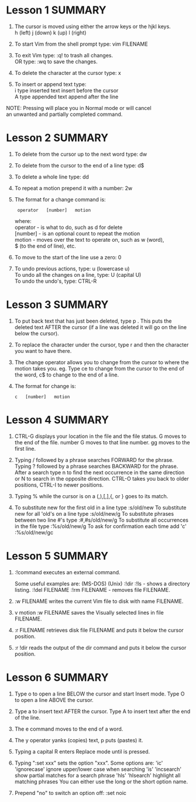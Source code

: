 # Lesson 1 SUMMARY  


  1. The cursor is moved using either the arrow keys or the hjkl keys.  
         h (left)       j (down)       k (up)       l (right)  

  2. To start Vim from the shell prompt type:  vim FILENAME <ENTER>  

  3. To exit Vim type:     <ESC>   :q!   <ENTER>  to trash all changes.  
             OR type:      <ESC>   :wq   <ENTER>  to save the changes.  

  4. To delete the character at the cursor type:  x  

  5. To insert or append text type:  
         i   type inserted text   <ESC>         insert before the cursor  
         A   type appended text   <ESC>         append after the line  

NOTE: Pressing <ESC> will place you in Normal mode or will cancel  
      an unwanted and partially completed command.  






# Lesson 2 SUMMARY  


  1. To delete from the cursor up to the next word type:    dw   
  
  2. To delete from the cursor to the end of a line type:    d$  
  3. To delete a whole line type:    dd  

  4. To repeat a motion prepend it with a number:   2w  
  5. The format for a change command is:  
  
          operator   [number]   motion  
     where:  
       operator - is what to do, such as  d  for delete  
       [number] - is an optional count to repeat the motion  
       motion   - moves over the text to operate on, such as  w (word),  
                  $ (to the end of line), etc.  

  6. To move to the start of the line use a zero:  0  

  7. To undo previous actions, type:           u  (lowercase u)  
     To undo all the changes on a line, type:  U  (capital U)  
     To undo the undo's, type:                 CTRL-R  



# Lesson 3 SUMMARY  


  1. To put back text that has just been deleted, type   p .  This puts the
     deleted text AFTER the cursor (if a line was deleted it will go on the
     line below the cursor).  

  2. To replace the character under the cursor, type   r   and then the
     character you want to have there.  

  3. The change operator allows you to change from the cursor to where the
     motion takes you.  eg. Type  ce  to change from the cursor to the end of
     the word,  c$  to change to the end of a line.  

  4. The format for change is:  

         c   [number]   motion  
         
         
         
# Lesson 4 SUMMARY


  1. CTRL-G  displays your location in the file and the file status.
             G  moves to the end of the file.
     number  G  moves to that line number.
            gg  moves to the first line.

  2. Typing  /  followed by a phrase searches FORWARD for the phrase.
     Typing  ?  followed by a phrase searches BACKWARD for the phrase.
     After a search type  n  to find the next occurrence in the same direction
     or  N  to search in the opposite direction.
     CTRL-O takes you back to older positions, CTRL-I to newer positions.

  3. Typing  %  while the cursor is on a (,),[,],{, or } goes to its match.

  4. To substitute new for the first old in a line type    :s/old/new
     To substitute new for all 'old's on a line type       :s/old/new/g
     To substitute phrases between two line #'s type       :#,#s/old/new/g
     To substitute all occurrences in the file type        :%s/old/new/g
     To ask for confirmation each time add 'c'             :%s/old/new/gc



#  Lesson 5 SUMMARY


  1.  :!command  executes an external command.

      Some useful examples are:
         (MS-DOS)         (Unix)
          :!dir            :!ls            -  shows a directory listing.
          :!del FILENAME   :!rm FILENAME   -  removes file FILENAME.

  2.  :w FILENAME  writes the current Vim file to disk with name FILENAME.

  3.  v  motion  :w FILENAME  saves the Visually selected lines in file
      FILENAME.

  4.  :r FILENAME  retrieves disk file FILENAME and puts it below the
      cursor position.

  5.  :r !dir  reads the output of the dir command and puts it below the
      cursor position.



# Lesson 6 SUMMARY

  1. Type  o  to open a line BELOW the cursor and start Insert mode.
     Type  O  to open a line ABOVE the cursor.

  2. Type  a  to insert text AFTER the cursor.
     Type  A  to insert text after the end of the line.

  3. The  e  command moves to the end of a word.

  4. The  y  operator yanks (copies) text,  p  puts (pastes) it.

  5. Typing a capital  R  enters Replace mode until  <ESC>  is pressed.

  6. Typing ":set xxx" sets the option "xxx".  Some options are:
        'ic' 'ignorecase'       ignore upper/lower case when searching
        'is' 'incsearch'        show partial matches for a search phrase
        'hls' 'hlsearch'        highlight all matching phrases
     You can either use the long or the short option name.

  7. Prepend "no" to switch an option off:   :set noic
